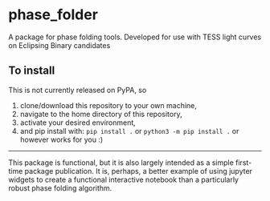 # phase_folder
A package for phase folding tools. Developed for use with TESS light curves on Eclipsing Binary candidates

## To install
This is not currently released on PyPA, so
1. clone/download this repository to your own machine,
2. navigate to the home directory of this repository,
3. activate your desired environment,
4. and pip install with:
   `pip install .`
   or
   `python3 -m pip install .`
   or however works for you :)
---
This package is functional, but it is also largely intended as a simple first-time package publication.
It is, perhaps, a better example of using jupyter widgets to create a functional interactive notebook
than a particularly robust phase folding algorithm.
